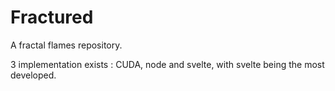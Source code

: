 # Fractured

A fractal flames repository.

3 implementation exists : CUDA, node and svelte, with svelte being the most developed.
